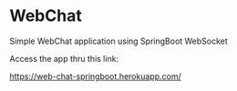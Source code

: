 # WebChat
Simple WebChat application using SpringBoot WebSocket

Access the app thru this link:

https://web-chat-springboot.herokuapp.com/
